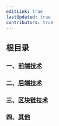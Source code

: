 ```yaml
---
editLink: true
lastUpdated: true
contributors: true
---
```

## 根目录
### 一、[前端技术](./front)
### 二、[后端技术](./back)
### 三、[区块链技术](./blockchain)
### 四、[其他](./other)
